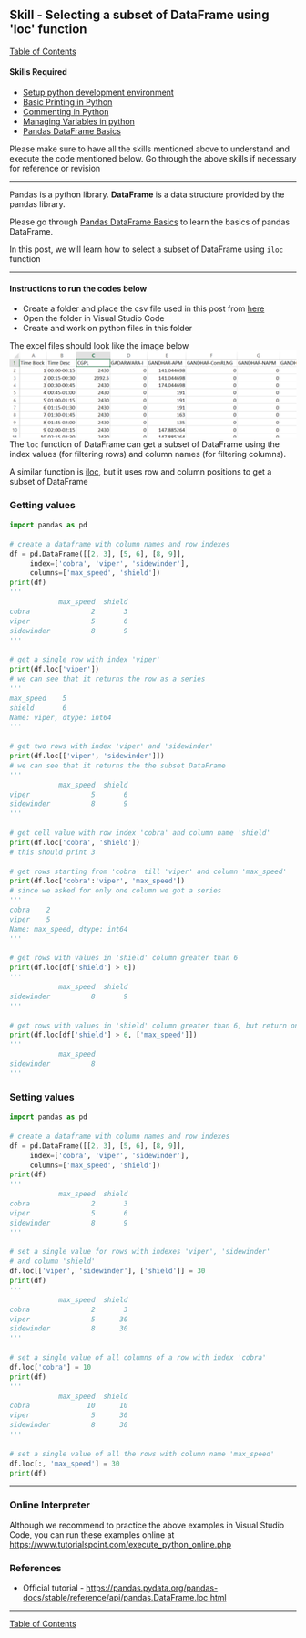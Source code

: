 ## Skill - Selecting a subset of DataFrame using 'loc' function
[Table of Contents](https://nagasudhir.blogspot.com/2020/04/taming-python-table-of-contents.html)

#### Skills Required
* [Setup python development environment](https://nagasudhir.blogspot.com/2020/04/setup-python-development-environment_14.html)
* [Basic Printing in Python](https://nagasudhir.blogspot.com/2020/04/basic-printing-in-python.html)
* [Commenting in Python](https://nagasudhir.blogspot.com/2020/04/comments-in-python.html)
* [Managing Variables in python](https://nagasudhir.blogspot.com/2020/04/managing-variables-in-python.html)
* [Pandas DataFrame Basics](https://nagasudhir.blogspot.com/2020/05/pandas-dataframe-basics.html)

Please make sure to have all the skills mentioned above to understand and execute the code mentioned below. Go through the above skills if necessary for reference or revision

<hr/>

Pandas is a python library.
**DataFrame** is a data structure provided by the pandas library.

Please go through [Pandas DataFrame Basics](https://nagasudhir.blogspot.com/2020/05/pandas-dataframe-basics.html) to learn the basics of pandas DataFrame.

In this post, we will learn how to select a subset of DataFrame using `iloc` function

<hr/>

#### Instructions to run the codes below
* Create a folder and place the csv file used in this post from [here](https://github.com/nagasudhirpulla/taming_python/raw/master/blog/skills/assets/data/gen_schedules.csv)
* Open the folder in Visual Studio Code
* Create and work on python files in this folder

The excel files should look like the image below 
![excel_file_illustration](https://github.com/nagasudhirpulla/taming_python/raw/master/blog/skills/assets/img/all_gen_data.png)
The `loc` function of DataFrame can get a subset of DataFrame using the index values (for filtering rows) and column names (for filtering columns).



A similar function is [iloc](https://nagasudhir.blogspot.com/2020/05/using-iloc-function-of-dataframe.html), but it uses row and column positions to get a subset of DataFrame

### Getting values
```python
import pandas as pd

# create a dataframe with column names and row indexes
df = pd.DataFrame([[2, 3], [5, 6], [8, 9]],
     index=['cobra', 'viper', 'sidewinder'],
     columns=['max_speed', 'shield'])
print(df)
'''
            max_speed  shield
cobra               2       3
viper               5       6
sidewinder          8       9
'''

# get a single row with index 'viper'
print(df.loc['viper'])
# we can see that it returns the row as a series
'''
max_speed    5
shield       6
Name: viper, dtype: int64
'''

# get two rows with index 'viper' and 'sidewinder'
print(df.loc[['viper', 'sidewinder']])
# we can see that it returns the the subset DataFrame
'''
            max_speed  shield
viper               5       6
sidewinder          8       9
'''

# get cell value with row index 'cobra' and column name 'shield'
print(df.loc['cobra', 'shield'])
# this should print 3

# get rows starting from 'cobra' till 'viper' and column 'max_speed'
print(df.loc['cobra':'viper', 'max_speed'])
# since we asked for only one column we got a series
'''
cobra    2
viper    5
Name: max_speed, dtype: int64
'''

# get rows with values in 'shield' column greater than 6
print(df.loc[df['shield'] > 6])
'''
            max_speed  shield
sidewinder          8       9
'''

# get rows with values in 'shield' column greater than 6, but return only 'max_speed' column
print(df.loc[df['shield'] > 6, ['max_speed']])
'''
            max_speed
sidewinder          8
'''
```

### Setting values
```python
import pandas as pd

# create a dataframe with column names and row indexes
df = pd.DataFrame([[2, 3], [5, 6], [8, 9]],
     index=['cobra', 'viper', 'sidewinder'],
     columns=['max_speed', 'shield'])
print(df)
'''
            max_speed  shield
cobra               2       3
viper               5       6
sidewinder          8       9
'''

# set a single value for rows with indexes 'viper', 'sidewinder' 
# and column 'shield'
df.loc[['viper', 'sidewinder'], ['shield']] = 30
print(df)
'''
            max_speed  shield
cobra               2       3
viper               5      30
sidewinder          8      30
'''

# set a single value of all columns of a row with index 'cobra'
df.loc['cobra'] = 10
print(df)
'''
            max_speed  shield
cobra              10      10
viper               5      30
sidewinder          8      30
'''

# set a single value of all the rows with column name 'max_speed'
df.loc[:, 'max_speed'] = 30
print(df)
```
<hr/>

### Online Interpreter
Although we recommend to practice the above examples in Visual Studio Code, you can run these examples online at https://www.tutorialspoint.com/execute_python_online.php

### References
* Official tutorial - https://pandas.pydata.org/pandas-docs/stable/reference/api/pandas.DataFrame.loc.html

<hr/>

[Table of Contents](https://nagasudhir.blogspot.com/2020/04/taming-python-table-of-contents.html)



<!--stackedit_data:
eyJwcm9wZXJ0aWVzIjoidGl0bGU6IFVzaW5nIGxvYyBmdW5jdG
lvbiBvZiBEYXRhRnJhbWVcbmF1dGhvcjogTmFnYXN1ZGhpciBQ
dWxsYVxudGFnczogJ2xlYXJuaW5nLCBweXRob24sIHRhbWluZ1
9weXRob25fc2tpbGwnXG5jYXRlZ29yaWVzOiB0YW1pbmdfcHl0
aG9uX3NraWxsXG5kYXRlOiAnMjAyMC0wNS0wNydcbiIsImhpc3
RvcnkiOlstMTUxODA0MjczMSwtMTcwNTY2ODUwNSwtNjcxNjQw
Mzc5LC04ODI0MTI0MCw4MDU0ODQ4MTNdfQ==
-->